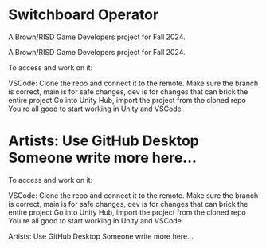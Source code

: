 # Switchboard Operator
A Brown/RISD Game Developers project for Fall 2024.

A Brown/RISD Game Developers project for Fall 2024.

To access and work on it:

VSCode: Clone the repo and connect it to the remote. Make sure the branch is correct, main is for safe changes, dev is for changes that can brick the entire project Go into Unity Hub, import the project from the cloned repo You're all good to start working in Unity and VSCode

Artists: Use GitHub Desktop Someone write more here...
=======
To access and work on it:

VSCode:
Clone the repo and connect it to the remote.
Make sure the branch is correct, main is for safe changes, dev is for changes that can brick the entire project
Go into Unity Hub, import the project from the cloned repo
You're all good to start working in Unity and VSCode

Artists:
Use GitHub Desktop
Someone write more here...
